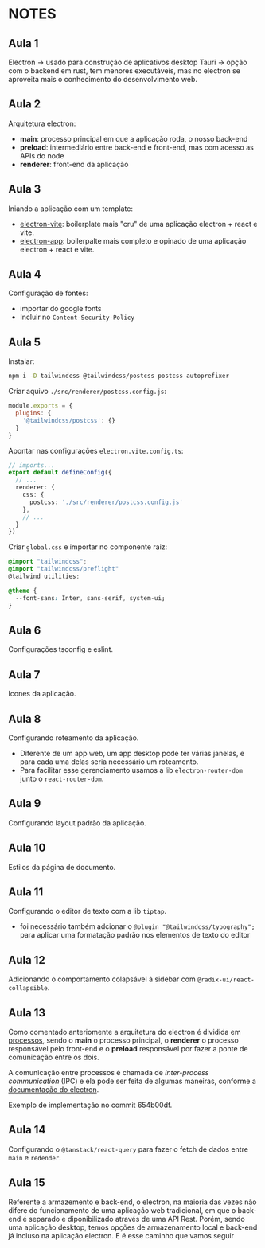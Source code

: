 # NOTES
## Aula 1
Electron -> usado para construção de aplicativos desktop
Tauri -> opção com o backend em rust, tem menores executáveis, mas no electron
se aproveita mais o conhecimento do desenvolvimento web.

## Aula 2
Arquitetura electron:
- **main**: processo principal em que a aplicação roda, o nosso back-end
- **preload**: intermediário entre back-end e front-end, mas com acesso as APIs do node
- **renderer**: front-end da aplicação

## Aula 3
Iniando a aplicação com um template:
- [electron-vite](https://github.com/alex8088/electron-vite): boilerplate mais "cru" de uma aplicação electron + react e vite.
- [electron-app](https://github.com/daltonmenezes/electron-app): boilerpalte mais completo e opinado de uma aplicação electron + react e vite.

## Aula 4
Configuração de fontes:
- importar do google fonts
- Incluir no `Content-Security-Policy`

## Aula 5

Instalar:
```bash
npm i -D tailwindcss @tailwindcss/postcss postcss autoprefixer
```

Criar aquivo `./src/renderer/postcss.config.js`:
```javascript
module.exports = {
  plugins: {
    '@tailwindcss/postcss': {}
  }
}
```

Apontar nas configurações `electron.vite.config.ts`:
```typescript
// imports...
export default defineConfig({
  // ...
  renderer: {
    css: {
      postcss: './src/renderer/postcss.config.js'
    },
    // ...
  }
})
```

Criar `global.css` e importar no componente raiz:
```css
@import "tailwindcss";
@import "tailwindcss/preflight"
@tailwind utilities;

@theme {
  --font-sans: Inter, sans-serif, system-ui;
}

```

## Aula 6
Configurações tsconfig e eslint.

## Aula 7
Icones da aplicação.

## Aula 8
Configurando roteamento da aplicação.
- Diferente de um app web, um app desktop pode ter várias janelas, e para cada
uma delas seria necessário um roteamento. 
- Para facilitar esse gerenciamento usamos a lib `electron-router-dom` junto o 
`react-router-dom`.

## Aula 9
Configurando layout padrão da aplicação.

## Aula 10
Estilos da página de documento.

## Aula 11
Configurando o editor de texto com a lib `tiptap`.
- foi necessário também adcionar o `@plugin "@tailwindcss/typography";` para aplicar
uma formatação padrão nos elementos de texto do editor

## Aula 12
Adicionando o comportamento colapsável à sidebar com `@radix-ui/react-collapsible`.

## Aula 13
Como comentado anteriomente a arquitetura do electron é dividida em [processos](https://www.electronjs.org/docs/latest/tutorial/process-model),
sendo o **main** o processo principal, o **renderer** o processo responsável pelo front-end
e o **preload** responsável por fazer a ponte de comunicação entre os dois.

A comunicação entre processos é chamada de *inter-process communication* (IPC) e ela pode
ser feita de algumas maneiras, conforme a [documentação do electron](https://www.electronjs.org/docs/latest/tutorial/ipc).

Exemplo de implementação no commit 654b00df.

## Aula 14
Configurando o `@tanstack/react-query` para fazer o fetch de dados entre `main` e `redender`.

## Aula 15
Referente a armazemento e back-end, o electron, na maioria das vezes não difere do funcionamento
de uma aplicação web tradicional, em que o back-end é separado e diponibilizado através de uma 
API Rest. Porém, sendo uma aplicação desktop, temos opções de armazenamento local e back-end 
já incluso na aplicação electron. E é esse caminho que vamos seguir